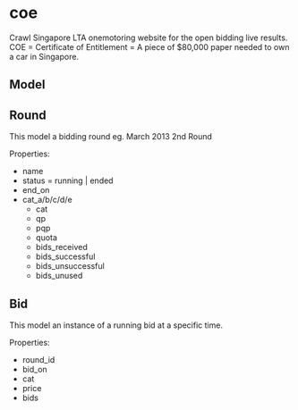 coe
===

Crawl Singapore LTA onemotoring website for the open bidding live results. COE = Certificate of Entitlement = A piece of $80,000 paper needed to own a car in Singapore.



Model
-----


## Round ##

This model a bidding round eg. March 2013 2nd Round

Properties:

- name
- status = running | ended
- end_on
- cat_a/b/c/d/e
	- cat
	- qp
	- pqp
	- quota
	- bids_received
	- bids_successful
	- bids_unsuccessful
	- bids_unused



## Bid ##

This model an instance of a running bid at a specific time.

Properties:

- round_id
- bid_on
- cat
- price
- bids



